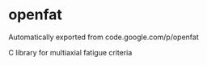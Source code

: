 # openfat
Automatically exported from code.google.com/p/openfat

C library for multiaxial fatigue criteria
